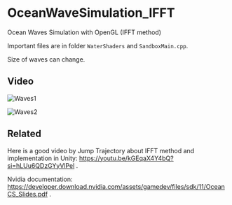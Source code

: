 
# OceanWaveSimulation_IFFT

Ocean Waves Simulation with OpenGL (IFFT method)

Important files are in folder `WaterShaders` and `SandboxMain.cpp`.

Size of waves can change.

## Video

![Waves1](https://github.com/AleksaSubaranovic/OceanWaweSimulation_IFFT/assets/66173682/c87791e0-1c38-4800-87ae-0d6874deb0cb)

![Waves2](https://github.com/AleksaSubaranovic/OceanWaweSimulation_IFFT/assets/66173682/84efbe7c-2d98-412b-a188-19836a656e15)

## Related

Here is a good video by Jump Trajectory about IFFT method and implementation in Unity: https://youtu.be/kGEqaX4Y4bQ?si=hLUu6QDzGYyVlPel .

Nvidia documentation: https://developer.download.nvidia.com/assets/gamedev/files/sdk/11/OceanCS_Slides.pdf .
